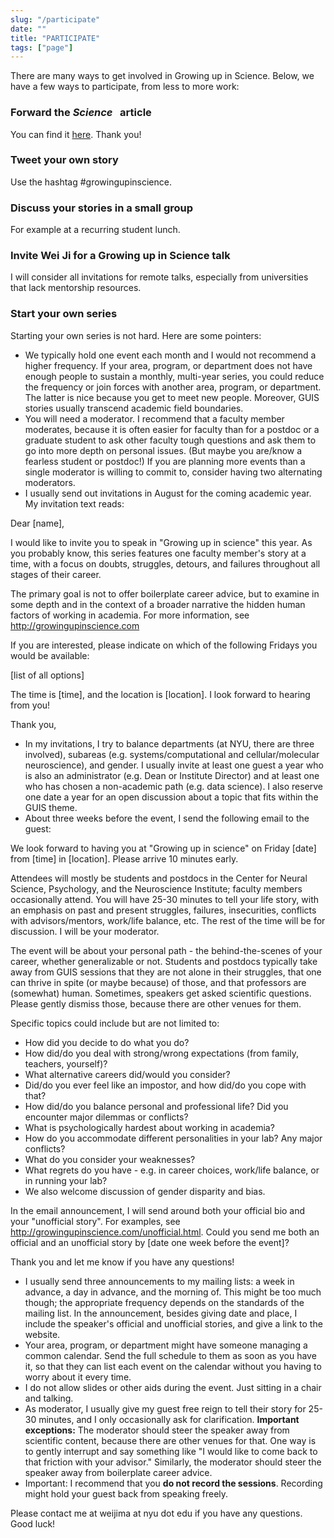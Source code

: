 ```yaml
---
slug: "/participate"
date: ""
title: "PARTICIPATE"
tags: ["page"]
---
```


There are many ways to get involved in Growing up in Science. Below, we have a few ways to participate, from less to more work:


### Forward the _Science_ &nbsp; article
You can find it <a href="https://www.science.org/doi/10.1126/science.357.6354.942" target="_blank">here</a>. Thank you!


### Tweet your own story
Use the hashtag #growingupinscience.

### Discuss your stories in a small group
For example at a recurring student lunch.


### Invite Wei Ji for a Growing up in Science talk
I will consider all invitations for remote talks, especially from universities that lack mentorship resources.


### Start your own series
Starting your own series is not hard. Here are some pointers:
- We typically hold one event each month and I would not recommend a higher frequency. If your area, program, or department does not have enough people to sustain a monthly, multi-year series, you could reduce the frequency or join forces with another area, program, or department. The latter is nice because you get to meet new people. Moreover, GUIS stories usually transcend academic field boundaries.
- You will need a moderator. I recommend that a faculty member moderates, because it is often easier for faculty than for a postdoc or a graduate student to ask other faculty tough questions and ask them to go into more depth on personal issues. (But maybe you are/know a fearless student or postdoc!) If you are planning more events than a single moderator is willing to commit to, consider having two alternating moderators.
- I usually send out invitations in August for the coming academic year. My invitation text reads:

<div class = "pagecode">

Dear [name],

I would like to invite you to speak in "Growing up in science" this year. As you probably know, this series features one faculty member's story at a time, with a focus on doubts, struggles, detours, and failures throughout all stages of their career.

The primary goal is not to offer boilerplate career advice, but to examine in some depth and in the context of a broader narrative the hidden human factors of working in academia. For more information, see http://growingupinscience.com

If you are interested, please indicate on which of the following Fridays you would be available:

[list of all options]

The time is [time], and the location is [location]. I look forward to hearing from you!

Thank you,

</div>

- In my invitations, I try to balance departments (at NYU, there are three involved), subareas (e.g. systems/computational and cellular/molecular neuroscience), and gender. I usually invite at least one guest a year who is also an administrator (e.g. Dean or Institute Director) and at least one who has chosen a non-academic path (e.g. data science). I also reserve one date a year for an open discussion about a topic that fits within the GUIS theme.
- About three weeks before the event, I send the following email to the guest:

<div class = "pagecode">

We look forward to having you at "Growing up in science" on Friday [date] from [time] in [location]. Please arrive 10 minutes early.

Attendees will mostly be students and postdocs in the Center for Neural Science, Psychology, and the Neuroscience Institute; faculty members occasionally attend. You will have 25-30 minutes to tell your life story, with an emphasis on past and present struggles, failures, insecurities, conflicts with advisors/mentors, work/life balance, etc. The rest of the time will be for discussion. I will be your moderator.

The event will be about your personal path - the behind-the-scenes of your career, whether generalizable or not. Students and postdocs typically take away from GUIS sessions that they are not alone in their struggles, that one can thrive in spite (or maybe because) of those, and that professors are (somewhat) human. Sometimes, speakers get asked scientific questions. Please gently dismiss those, because there are other venues for them.

Specific topics could include but are not limited to:
- How did you decide to do what you do?
- How did/do you deal with strong/wrong expectations (from family, teachers, yourself)?
- What alternative careers did/would you consider?
- Did/do you ever feel like an impostor, and how did/do you cope with that?
- How did/do you balance personal and professional life? Did you encounter major dilemmas or conflicts?
- What is psychologically hardest about working in academia?
- How do you accommodate different personalities in your lab? Any major conflicts?
- What do you consider your weaknesses?
- What regrets do you have - e.g. in career choices, work/life balance, or in running your lab?
- We also welcome discussion of gender disparity and bias.

In the email announcement, I will send around both your official bio and your "unofficial story". For examples, see http://growingupinscience.com/unofficial.html. Could you send me both an official and an unofficial story by [date one week before the event]?

Thank you and let me know if you have any questions!

</div>

- I usually send three announcements to my mailing lists: a week in advance, a day in advance, and the morning of. This might be too much though; the appropriate frequency depends on the standards of the mailing list. In the announcement, besides giving date and place, I include the speaker's official and unofficial stories, and give a link to the website.
- Your area, program, or department might have someone managing a common calendar. Send the full schedule to them as soon as you have it, so that they can list each event on the calendar without you having to worry about it every time.
- I do not allow slides or other aids during the event. Just sitting in a chair and talking.
- As moderator, I usually give my guest free reign to tell their story for 25-30 minutes, and I only occasionally ask for clarification. **Important exceptions:** The moderator should steer the speaker away from scientific content, because there are other venues for that. One way is to gently interrupt and say something like "I would like to come back to that friction with your advisor." Similarly, the moderator should steer the speaker away from boilerplate career advice.
- Important: I recommend that you **do not record the sessions**. Recording might hold your guest back from speaking freely.

Please contact me at weijima at nyu dot edu if you have any questions. Good luck!